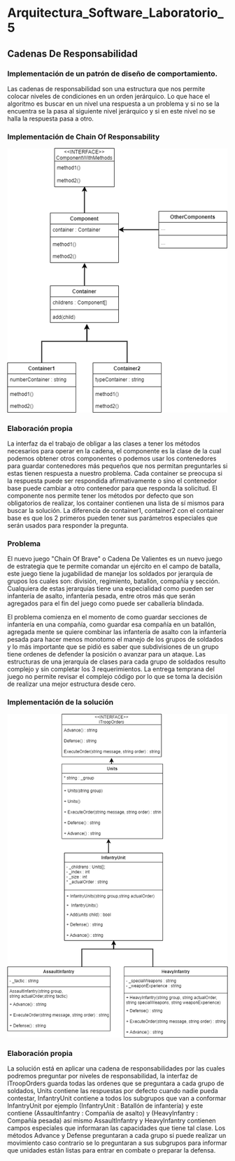 # Arquitectura_Software_Laboratorio_5
## Cadenas De Responsabilidad
### Implementación de un patrón de diseño de comportamiento.

Las cadenas de responsabilidad son una estructura que nos permite colocar niveles de condiciones en un orden jerárquico.
Lo que hace el algoritmo es buscar en un nivel una respuesta a un problema y si no se la encuentra se la pasa al siguiente nivel jerárquico y si en este nivel no se halla 
la respuesta pasa a otro.
### Implementación de Chain Of Responsability

![diagrama_de_clases](https://github.com/AlvaroCori/Arquitectura_Software_Laboratorio_5/blob/main/img/ExampleChainOfResponsibility.png)
### Elaboración propia
La interfaz da el trabajo de obligar a las clases a tener los métodos necesarios para operar en la cadena, el componente es la clase de la cual podemos obtener
otros componentes o podemos usar los contenedores para guardar contenedores más pequeños que nos permitan preguntarles si estas tienen respuesta a nuestro problema.
Cada container se preocupa si la respuesta puede ser respondida afirmativamente o sino el contenedor base puede cambiar a otro contenedor para que responda la solicitud.
El componente nos permite tener los métodos por defecto que son obligatorios de realizar, los container contienen una lista de sí mismos para buscar la solución.
La diferencia de container1, container2 con el container base es que los 2 primeros pueden tener sus parámetros especiales que serán usados para responder la pregunta.

### Problema 
El nuevo juego "Chain Of Brave" o Cadena De Valientes es un nuevo juego de estrategia que te permite comandar un ejército en el campo de batalla, este juego tiene la jugabilidad de manejar los soldados por jerarquía de grupos los cuales son: división, regimiento, batallón, compañía y sección. Cualquiera de estas jerarquías tiene una especialidad como pueden ser infantería de asalto, infantería pesada, entre otros más que serán agregados para el fin del juego como puede ser caballería blindada.

El problema comienza en el momento de como guardar secciones de infantería en una compañía, como guardar esa compañía en un batallón, agregada mente se quiere combinar las infantería de asalto con la infantería pesada para hacer menos monotomo el manejo de los grupos de soldados y lo más importante que se pidió es saber que subdivisiones de un grupo tiene ordenes de defender la posición o avanzar para un ataque. Las estructuras de una jerarquía de clases para cada grupo de soldados resulto complejo y sin completar los 3 requerimientos. La entrega temprana del juego no permite revisar el complejo código por lo que se toma la decisión de realizar una mejor estructura desde cero.

### Implementación de la solución

![diagrama_de_solucion](https://github.com/AlvaroCori/Arquitectura_Software_Laboratorio_5/blob/main/img/ChainOfBraveClassesDiagram.png)
### Elaboración propia

La solución está en aplicar una cadena de responsabilidades por las cuales podremos preguntar por niveles de responsabilidad, la interfaz de ITroopOrders guarda todas las ordenes que se preguntara
a cada grupo de soldados, Units contiene las respuestas por defecto cuando nadie pueda contestar, InfantryUnit contiene a todos los subgrupos que van a conformar InfantryUnit por ejemplo (InfantryUnit : Batallón de infantería) y este contiene (AssaultInfantry : Compañía de asalto) y (HeavyInfantry : Compañía pesada) así mismo AssaultInfantry y HeavyInfantry contienen campos especiales que informaran las capacidades que tiene tal clase. Los métodos Advance y Defense preguntaran a cada grupo si puede realizar un movimiento caso contrario se lo preguntaran a sus subgrupos para informar
que unidades están listas para entrar en combate o preparar la defensa.
